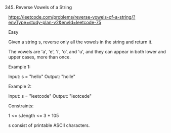 345. Reverse Vowels of a String

https://leetcode.com/problems/reverse-vowels-of-a-string/?envType=study-plan-v2&envId=leetcode-75

Easy

Given a string s, reverse only all the vowels in the string and return it.

The vowels are 'a', 'e', 'i', 'o', and 'u', and they can appear in both lower and upper cases, more than once.

 

Example 1:

Input: s = "hello"
Output: "holle"

Example 2:

Input: s = "leetcode"
Output: "leotcede"
 

Constraints:

1 <= s.length <= 3 * 105

s consist of printable ASCII characters.